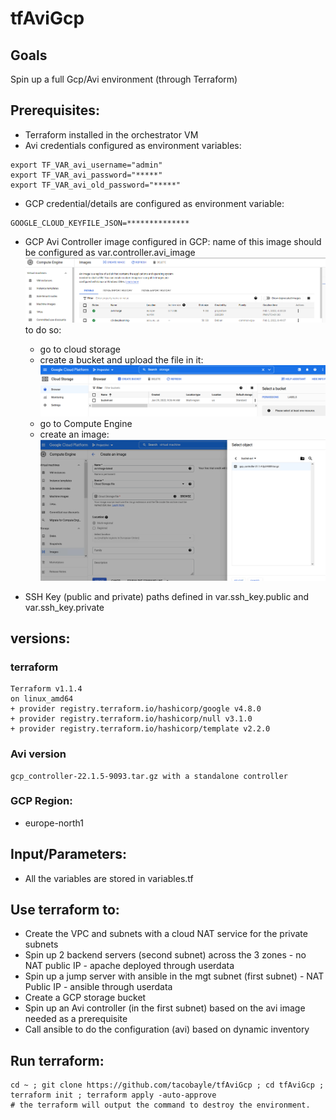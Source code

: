 # tfAviGcp

## Goals
Spin up a full Gcp/Avi environment (through Terraform)

## Prerequisites:
- Terraform installed in the orchestrator VM
- Avi credentials configured as environment variables:
```
export TF_VAR_avi_username="admin"
export TF_VAR_avi_password="*****"
export TF_VAR_avi_old_password="*****"
```
- GCP credential/details are configured as environment variable:
```
GOOGLE_CLOUD_KEYFILE_JSON=**************
```
- GCP Avi Controller image configured in GCP: name of this image should be configured as var.controller.avi_image
![img_2.png](img/img_0.png)
to do so:
  - go to cloud storage
  - create a bucket and upload the file in it:
![img.png](img/img_1.png)
  - go to Compute Engine
  - create an image:
![img_1.png](img/img_2.png)
    
- SSH Key (public and private) paths defined in var.ssh_key.public and var.ssh_key.private 


## versions:

### terraform
```
Terraform v1.1.4
on linux_amd64
+ provider registry.terraform.io/hashicorp/google v4.8.0
+ provider registry.terraform.io/hashicorp/null v3.1.0
+ provider registry.terraform.io/hashicorp/template v2.2.0
```

### Avi version
```
gcp_controller-22.1.5-9093.tar.gz with a standalone controller
```

### GCP Region:
- europe-north1

## Input/Parameters:

- All the variables are stored in variables.tf

## Use terraform to:
- Create the VPC and subnets with a cloud NAT service for the private subnets
- Spin up 2 backend servers (second subnet) across the 3 zones - no NAT public IP - apache deployed through userdata
- Spin up a jump server with ansible in the mgt subnet (first subnet) - NAT Public IP - ansible through userdata
- Create a GCP storage bucket
- Spin up an Avi controller (in the first subnet) based on the avi image needed as a prerequisite
- Call ansible to do the configuration (avi) based on dynamic inventory

## Run terraform:
```
cd ~ ; git clone https://github.com/tacobayle/tfAviGcp ; cd tfAviGcp ; terraform init ; terraform apply -auto-approve
# the terraform will output the command to destroy the environment.
```
